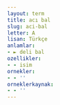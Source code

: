 ```yaml
---
layout: term
title: acı bal
slug: aci-bal
letter: A
lisan: Türkçe
anlamlar:
- ► deli bal
ozellikler:
- - isim
ornekler:
- - ''
orneklerkaynak:
- - ''
---
```

